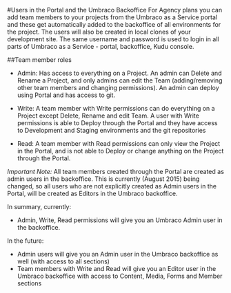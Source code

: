 #Users in the Portal and the Umbraco Backoffice
For Agency plans you can add team members to your projects from the Umbraco as a Service portal and these get automatically added to the backoffice of all environments for the project. The users will also be created in local clones of your development site. The same username and password is used to login in all parts of Umbraco as a Service - portal, backoffice, Kudu console.

##Team member roles
* Admin: Has access to everything on a Project. An admin can Delete and Rename a Project, and only admins can edit the Team (adding/removing other team members and changing permissions). An admin can deploy using Portal and has access to git.

* Write: A team member with Write permissions can do everything on a Project except Delete, Rename and edit Team. A user with Write permissions is able to Deploy through the Portal and they have access to Development and Staging environments and the git repositories

* Read: A team member with Read permissions can only view the Project in the Portal, and is not able to Deploy or change anything on the Project through the Portal.

_Important Note:_
All team members created through the Portal are created as admin users in the backoffice. This is currently (August 2015) being changed, so all users who are not explicitly created as Admin users in the Portal, will be created as Editors in the Umbraco backoffice.

In summary, currently:
* Admin, Write, Read permissions will give you an Umbraco Admin user in the backoffice.

In the future:
* Admin users will give you an Admin user in the Umbraco backoffice as well (with access to all sections)
* Team members with Write and Read will give you an Editor user in the Umbraco backoffice with access to Content, Media, Forms and Member sections
